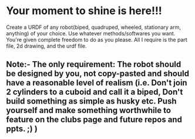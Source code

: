 # Your moment to shine is here!!!
Create a URDF of any robot(biped, quadruped, wheeled, stationary arm, anything) of your choice. Use whatever methods/softwares you want. You're given complete freedom to do as you please. All I require is the part file, 2d drawing, and the urdf file.


## Note:- The only requirement: The robot should be designed by you, not copy-pasted and should have a reasonable level of realism (i.e. Don't join 2 cylinders to a cuboid and call it a biped, Don't build something as simple as husky etc. Push yourself and make something worthwhile to feature on the clubs page and future repos and ppts. ;) )
